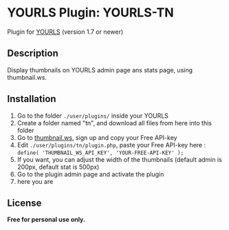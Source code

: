 # YOURLS Plugin: YOURLS-TN
Plugin for [YOURLS](http://yourls.org) (version 1.7 or newer)

Description
-----------
Display thumbnails on YOURLS admin page ans stats page, using thumbnail.ws.

Installation
------------
1. Go to the folder `./user/plugins/` inside your YOURLS
1. Create a folder named "tn", and download all files from here into this folder
1. Go to [thumbnail.ws](https://thumbnail.ws/), sign up and copy your Free API-key
4. Edit `./user/plugins/tn/plugin.php`, paste your Free API-key here : `define( 'THUMBNAIL_WS_API_KEY', 'YOUR-FREE-API-KEY' );`
1. If you want, you can adjust the width of the thumbnails (default admin is 200px, default stat is 500px)
1. Go to the plugin admin page and activate the plugin
1. here you are

License
-------
**Free for personal use only.**
